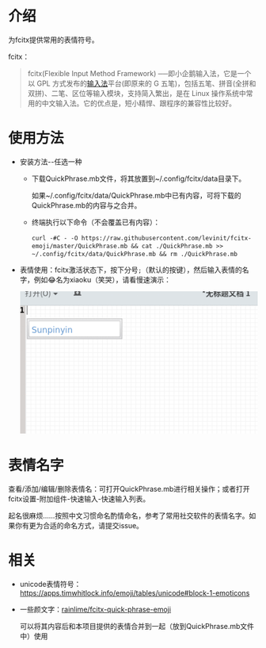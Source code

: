 # 介绍

为fcitx提供常用的表情符号。

fcitx：

> fcitx(Flexible Input Method Framework) ──即小企鹅输入法，它是一个以 GPL 方式发布的[输入法](https://en.wikipedia.org/wiki/Input_method)平台(即原来的 G 五笔)，包括五笔、拼音(全拼和双拼)、二笔、区位等输入模块，支持简入繁出，是在 Linux 操作系统中常用的中文输入法。它的优点是，短小精悍、跟程序的兼容性比较好。

# 使用方法

- 安装方法--任选一种

  - 下载QuickPhrase.mb文件，将其放置到~/.config/fcitx/data目录下。

    如果~/.config/fcitx/data/QuickPhrase.mb中已有内容，可将下载的QuickPhrase.mb的内容与之合并。

  - 终端执行以下命令（不会覆盖已有内容）：

    ```shell
    curl -#C - -O https://raw.githubusercontent.com/levinit/fcitx-emoji/master/QuickPhrase.mb && cat ./QuickPhrase.mb >> ~/.config/fcitx/data/QuickPhrase.mb && rm ./QuickPhrase.mb
    ```

- 表情使用：fcitx激活状态下，按下分号`;`（默认的按键），然后输入表情的名字，例如😂名为xiaoku（笑哭），请看慢速演示：

  ![示例](./example.gif)

# 表情名字

查看/添加/编辑/删除表情名：可打开QuickPhrase.mb进行相关操作；或者打开fcitx设置-附加组件-快速输入-快速输入列表。

起名很麻烦……按照中文习惯命名酌情命名，参考了常用社交软件的表情名字。如果你有更为合适的命名方式，请提交issue。

# 相关

- unicode表情符号：https://apps.timwhitlock.info/emoji/tables/unicode#block-1-emoticons

- 一些颜文字：[rainlime/fcitx-quick-phrase-emoji](https://github.com/rainlime/fcitx-quick-phrase-emoji)

  可以将其内容后和本项目提供的表情合并到一起（放到QuickPhrase.mb文件中）使用
